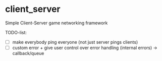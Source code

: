 # client_server
 Simple Client-Server game networking framework

TODO-list:
- [ ] make everybody ping everyone (not just server pings clients)
- [ ] custom error + give user control over error handling (internal errors) -> callback/queue